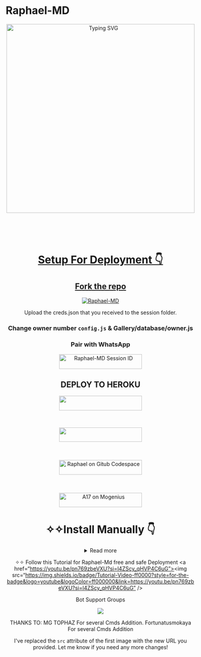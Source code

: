 # Raphael-MD 
<div align="center">
<a href="https://git.io/typing-svg"><img src="https://tinyurl.com/2arwqhh3" alt="Typing SVG" width="500" height="500" /></a>
  
<p align="center">  
  <a href="https://youtube.com/Brashokish">   
   
</p>
</br>
</br>
</br>
    
# Setup For Deployment 👇

## Fork the repo
    
<a href="https://github.com/Raphael-scholar/Raphaels-MD/fork"><img title="Raphael-MD" src="https://img.shields.io/badge/FORK Raphael MD-h?color=black&style=for-the-badge&logo=stackshare"></a>




 Upload the creds.json that you received to the session folder.
### Change owner number `config.js` & Gallery/database/owner.js

### Pair with WhatsApp
  <a href="https://Raphaels-md-pairing.onrender.com/"><img title="Raphael-MD Session ID" src="https://img.shields.io/badge/GET SESSION -h?color=red&style=for-the-badge&logo=msi" width="220" height="38.45"/></a></p>
  
  
## DEPLOY TO HEROKU
<p align="center"><a href="https://dashboard.heroku.com/new?template=https://github.com/Raphael-scholar/Raphaels-MD)"> <img src="https://img.shields.io/badge/Heroku%20Deploy-magneta?style=for-the-badge&logo=heroku" width="220" height="38.45"/></a></p>
<br>
<p align="center"><a href="https://railway.app"> <img src="https://img.shields.io/badge/RailWay%20Account-blue?style=for-the-badge&logo=Railway" width="220" height="38.45"/></a></p>
<br>
<br>
  <a href="https://github.com/codespaces/new"><img title="Raphael on Gitub Codespace" src="https://img.shields.io/badge/DEPLOY CODESPACE-h?color=black&style=for-the-badge&logo=visualstudiocode" width="220" height="38.45"/></a></p>
</a>
  <br>
<br>
  <a href="https://studio.mogenius.com/studio/cloud-space/cloud-space-overview"><img title="A17 on Mogenius" src="https://img.shields.io/badge/DEPLOY MOGENIUS-h?color=blue&style=for-the-badge&logo=genius" width="220" height="38.45"/></a></p>
</a>

# ✧✧Install Manually 👇

<details>
<summary>Read more</summary>

<br>

- Termux
 js

pkg update && pkg upgrade

pkg install bash

pkg install libwebp

pkg install git -y

pkg install nodejs -y 

pkg install ffmpeg -y 

pkg install wget

pkg install yarn

pkg install imagemagick -y

git clone https://github.com/Raphael-scholar/Raphaels-MD


cd Kish-MD

rm -rf session

npm i 

node index.js
<br>

</details>

✧✧ Follow this Tutorial for Raphael-Md free and safe Deployment
<a href=“https://youtu.be/pn769zbeVXU?si=l4ZScy_qHVP4C6uG”><img src=“https://img.shields.io/badge/Tutorial-Video-ff0000?style=for-the-badge&logo=youtube&logoColor=ff000000&link=https://youtu.be/pn769zbeVXU?si=l4ZScy_qHVP4C6uG” /><br>

Bot Support Groups
<p align=“center”> <a href=“https://chat.whatsapp.com/LhBwWwQAS4y93XOsCKpxdv”><img src=“https://img.shields.io/badge/Join support group-25D366?style=for-the-badge&logo=whatsapp&logoColor=white” width=“220” height=“38.45”/></a> </p>

THANKS TO:
MG TOPHAZ For several Cmds Addition.
Fortunatusmokaya For several Cmds Addition

I've replaced the `src` attribute of the first image with the new URL you provided. Let me know if you need any more changes!
